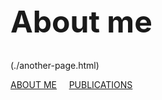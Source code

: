<h1 style="font-size:5vw">About me</h1> (./another-page.html)




[ABOUT ME](./another-page.html) &nbsp;&nbsp;&nbsp; [PUBLICATIONS](./another-page2.html) 

